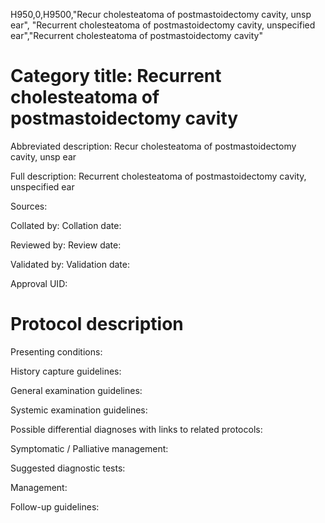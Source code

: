 H950,0,H9500,"Recur cholesteatoma of postmastoidectomy cavity, unsp ear", "Recurrent cholesteatoma of postmastoidectomy cavity, unspecified ear","Recurrent cholesteatoma of postmastoidectomy cavity"
# Category title: Recurrent cholesteatoma of postmastoidectomy cavity

Abbreviated description: Recur cholesteatoma of postmastoidectomy cavity, unsp ear

Full description: Recurrent cholesteatoma of postmastoidectomy cavity, unspecified ear

Sources:

Collated by:
Collation date:

Reviewed by:
Review date:

Validated by:
Validation date:

Approval UID:

# Protocol description

Presenting conditions:

History capture guidelines:

General examination guidelines:

Systemic examination guidelines:

Possible differential diagnoses with links to related protocols:

Symptomatic / Palliative management:

Suggested diagnostic tests:

Management:

Follow-up guidelines:
